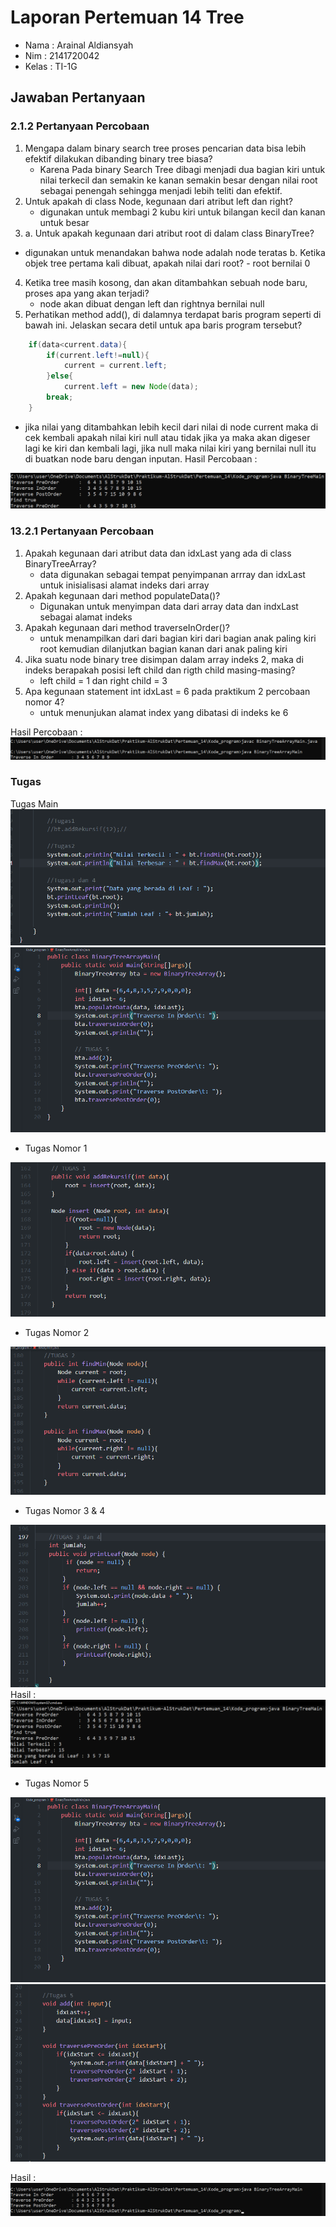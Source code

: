 # Laporan Pertemuan 14 Tree

- Nama  : Arainal Aldiansyah
- Nim   : 2141720042
- Kelas : TI-1G

## Jawaban Pertanyaan
### 2.1.2 Pertanyaan Percobaan
1. Mengapa dalam binary search tree proses pencarian data bisa lebih efektif dilakukan dibanding binary tree biasa?
   - Karena Pada binary Search Tree dibagi menjadi dua bagian kiri untuk nilai terkecil dan semakin ke kanan semakin besar dengan nilai root sebagai penengah sehingga menjadi lebih teliti dan efektif.
2. Untuk apakah di class Node, kegunaan dari atribut left dan right?
   - digunakan untuk membagi 2 kubu kiri untuk bilangan kecil dan kanan untuk besar
3.  a. Untuk apakah kegunaan dari atribut root di dalam class BinaryTree?
   - digunakan untuk menandakan bahwa node adalah node teratas
    b. Ketika objek tree pertama kali dibuat, apakah nilai dari root?
    - root bernilai 0

4. Ketika tree masih kosong, dan akan ditambahkan sebuah node baru, proses apa yang akan terjadi?
   - node akan dibuat dengan left dan rightnya bernilai null
5. Perhatikan method add(), di dalamnya terdapat baris program seperti di bawah ini. Jelaskan secara detil untuk apa baris program tersebut?
```java
    if(data<current.data){
        if(current.left!=null){
            current = current.left;
        }else{
            current.left = new Node(data);
        break;
    }
```
   - jika nilai yang ditambahkan lebih kecil dari nilai di node current maka di cek kembali apakah nilai kiri null atau tidak jika ya maka akan digeser lagi ke kiri dan kembali lagi, jika null maka nilai kiri yang bernilai null itu di buatkan node baru dengan inputan.
Hasil Percobaan :
<img src ="1-1.png">

### 13.2.1 Pertanyaan Percobaan
1. Apakah kegunaan dari atribut data dan idxLast yang ada di class BinaryTreeArray?
   - data digunakan sebagai tempat penyimpanan arrray dan idxLast untuk inisialisasi alamat indeks dari array
2. Apakah kegunaan dari method populateData()?
   - Digunakan untuk menyimpan data dari array data dan indxLast sebagai alamat indeks
3. Apakah kegunaan dari method traverseInOrder()?
   - untuk menampilkan dari dari bagian kiri dari bagian anak paling kiri root  kemudian dilanjutkan bagian kanan dari anak paling kiri
4. Jika suatu node binary tree disimpan dalam array indeks 2, maka di indeks berapakah posisi left child dan rigth child masing-masing?
   - left child = 1 dan right child = 3
5. Apa kegunaan statement int idxLast = 6 pada praktikum 2 percobaan nomor 4?
   - untuk menunjukan alamat index yang dibatasi di indeks ke 6

Hasil Percobaan : 
<img src ="2-1.png">

### Tugas
Tugas Main
<img src ="Tugas_Main.png">
<img src ="Tugas_5.png">

- Tugas Nomor 1 
<img src ="1.png">

- Tugas Nomor 2
<img src ="2.png">

- Tugas Nomor 3 & 4
<img src ="3&4.png">
Hasil :
<img src ="1-2.png">

- Tugas Nomor 5
<img src ="Tugas_5.png">
<img src ="5.png">

Hasil : <img src ="2-2.png">
   
